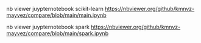 nb viewer juypternotebook scikit-learn
https://nbviewer.org/github/kmnvz-mayvez/compare/blob/main/main.ipynb

nb viewer juypternotebook spark
https://nbviewer.org/github/kmnvz-mayvez/compare/blob/main/spark.ipynb
